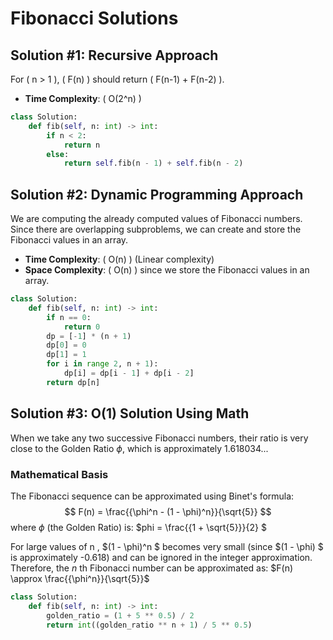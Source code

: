 
# Fibonacci Solutions

## Solution #1: Recursive Approach

For \( n > 1 \), \( F(n) \) should return \( F(n-1) + F(n-2) \).

- **Time Complexity**: \( O(2^n) \)

```python
class Solution:
    def fib(self, n: int) -> int:
        if n < 2:
            return n
        else:
            return self.fib(n - 1) + self.fib(n - 2)
```

## Solution #2: Dynamic Programming Approach

We are computing the already computed values of Fibonacci numbers. Since there are overlapping subproblems, we can create and store the Fibonacci values in an array.

- **Time Complexity**: \( O(n) \) (Linear complexity)
- **Space Complexity**: \( O(n) \) since we store the Fibonacci values in an array.

```python
class Solution:
    def fib(self, n: int) -> int:
        if n == 0:
            return 0
        dp = [-1] * (n + 1)
        dp[0] = 0
        dp[1] = 1
        for i in range 2, n + 1):
            dp[i] = dp[i - 1] + dp[i - 2]
        return dp[n]
```

## Solution #3: O(1) Solution Using Math

When we take any two successive Fibonacci numbers, their ratio is very close to the Golden Ratio $\phi$, which is approximately 1.618034...

### Mathematical Basis

The Fibonacci sequence can be approximated using Binet's formula:
 $$
 F(n) = \frac{{\phi^n - (1 - \phi)^n}}{\sqrt{5}}
 $$
where  $\phi$ (the Golden Ratio) is:
$phi = \frac{{1 + \sqrt{5}}}{2} $

For large values of  n ,  $(1 - \phi)^n $ becomes very small (since $(1 - \phi) $ is approximately -0.618) and can be ignored in the integer approximation. Therefore, the $n$ th Fibonacci number can be approximated as:
 $F(n) \approx \frac{{\phi^n}}{\sqrt{5}}$

```python
class Solution:
    def fib(self, n: int) -> int:
        golden_ratio = (1 + 5 ** 0.5) / 2
        return int((golden_ratio ** n + 1) / 5 ** 0.5)
```
